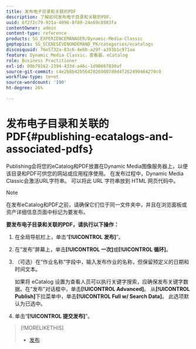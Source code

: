 ```yaml
---
title: 发布电子目录和关联的PDF
description: 了解如何发布电子目录和关联的PDF。
uuid: 6f2f2c79-921a-4096-8f80-24e69c8983fa
contentOwner: admin
content-type: reference
products: SG_EXPERIENCEMANAGER/Dynamic-Media-Classic
geptopics: SG_SCENESEVENONDEMAND_PK/categories/ecatalogs
discoiquuid: 76e5732a-83c6-4e6b-a29f-a393b1c971aa
feature: Dynamic Media Classic，查看器，eCatalog
role: Business Practitioner
exl-id: 00b70162-2394-433d-a46c-1d90667030af
source-git-commit: c4e2b8b42b56420269087d0d4f262490464270c0
workflow-type: tm+mt
source-wordcount: '190'
ht-degree: 26%

---
```


# 发布电子目录和关联的PDF{#publishing-ecatalogs-and-associated-pdfs}

Publishing会将您的eCatalog和PDF放置在Dynamic Media图像服务器上，以便该目录和PDF可供您的网站或应用程序使用。 在发布过程中，Dynamic Media Classic会激活URL字符串。 可以将此 URL 字符串放到 HTML 网页代码中。

>[!NOTE]
>
>在发布eCatalog和PDF之前，请确保它们位于同一文件夹中，并且在浏览面板或资产详细信息页面中标记为要发布。

**要发布电子目录和关联的PDF，请执行以下操作：**

1. 在全局导航栏上，单击“**[!UICONTROL 发布]**”。
1. 在“发布”屏幕上，单击&#x200B;**[!UICONTROL 一次]**&#x200B;或&#x200B;**[!UICONTROL 循环]**。
1. （可选）在“作业名称”字段中，输入发布作业的名称，但保留预定义的日期和时间文本。

   如果将 eCatalog 设置为查看人员可以执行关键字搜索，应确保发布关键字数据。在“发布”对话框中，单击&#x200B;**[!UICONTROL Advanced]**。 从&#x200B;**[!UICONTROL Publish]**&#x200B;下拉菜单中，单击&#x200B;**[!UICONTROL Full w/ Search Data]**。 此选项默认为已选中。

1. 单击“****[!UICONTROL 提交发布]****”。

>[!MORELIKETHIS]
>
>* [发布](publishing-files.md)

